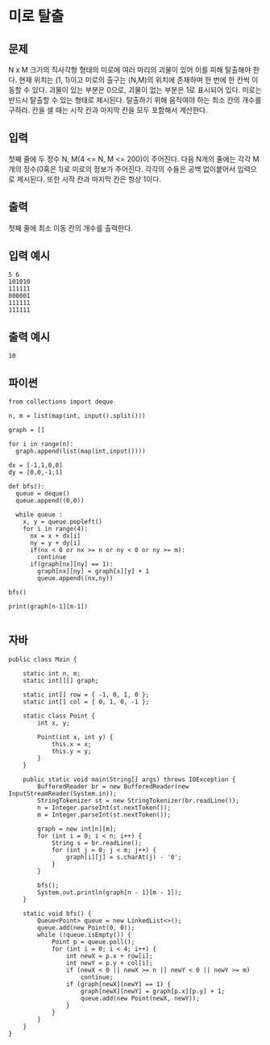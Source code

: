 # 미로 탈출
## 문제
N x M 크기의 직사각형 형태의 미로에 여러 마리의 괴물이 있어 이를 피해 탈출해야 한다. 현재 위치는 (1, 1)이고 미로의 출구는 (N,M)의 위치에 존재하며 한 번에 한 칸씩 이동할 수 있다. 괴물이 있는 부분은 0으로, 괴물이 없는 부분은 1로 표시되어 있다. 미로는 반드시 탈출할 수 있는 형태로 제시된다. 탈출하기 위해 움직여야 하는 최소 칸의 개수를 구하라. 칸을 셀 때는 시작 칸과 마지막 칸을 모두 포함해서 계산한다.

## 입력
첫째 줄에 두 정수 N, M(4 <= N, M <= 200)이 주어진다. 다음 N개의 줄에는 각각 M개의 정수(0혹은 1)로 미로의 정보가 주어진다. 각각의 수들은 공백 없이붙어서 입력으로 제시된다. 또한 시작 칸과 마지막 칸은 항상 1이다.
## 출력
첫째 줄에 최소 이동 칸의 개수를 출력한다.

## 입력 예시
```
5 6
101010
111111
000001
111111
111111
```
## 출력 예시
```
10
```

## 파이썬
```
from collections import deque

n, m = list(map(int, input().split()))

graph = []

for i in range(n):
  graph.append(list(map(int,input())))

dx = [-1,1,0,0]
dy = [0,0,-1,1]

def bfs():
  queue = deque()
  queue.append((0,0))

  while queue :
    x, y = queue.popleft()
    for i in range(4):
      nx = x + dx[i]
      ny = y + dy[i]
      if(nx < 0 or nx >= n or ny < 0 or ny >= m):
        continue
      if(graph[nx][ny] == 1):
        graph[nx][ny] = graph[x][y] + 1
        queue.append((nx,ny))

bfs()

print(graph[n-1][m-1])


```

## 자바
```
public class Main {

	static int n, m;
	static int[][] graph;

	static int[] row = { -1, 0, 1, 0 };
	static int[] col = { 0, 1, 0, -1 };

	static class Point {
		int x, y;

		Point(int x, int y) {
			this.x = x;
			this.y = y;
		}
	}

	public static void main(String[] args) throws IOException {
		BufferedReader br = new BufferedReader(new InputStreamReader(System.in));
		StringTokenizer st = new StringTokenizer(br.readLine());
		n = Integer.parseInt(st.nextToken());
		m = Integer.parseInt(st.nextToken());

		graph = new int[n][m];
		for (int i = 0; i < n; i++) {
			String s = br.readLine();
			for (int j = 0; j < m; j++) {
				graph[i][j] = s.charAt(j) - '0';
			}
		}

		bfs();
		System.out.println(graph[n - 1][m - 1]);
	}

	static void bfs() {
		Queue<Point> queue = new LinkedList<>();
		queue.add(new Point(0, 0));
		while (!queue.isEmpty()) {
			Point p = queue.poll();
			for (int i = 0; i < 4; i++) {
				int newX = p.x + row[i];
				int newY = p.y + col[i];
				if (newX < 0 || newX >= n || newY < 0 || newY >= m)
					continue;
				if (graph[newX][newY] == 1) {
					graph[newX][newY] = graph[p.x][p.y] + 1;
					queue.add(new Point(newX, newY));
				}
			}
		}
	}
}
```
